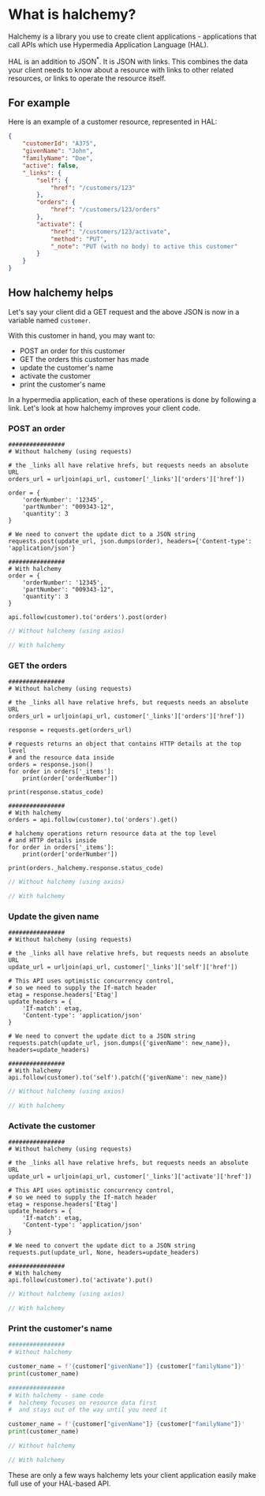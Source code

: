 # What is halchemy?

Halchemy is a library you use to create client applications - applications that call APIs which use Hypermedia Application Language (HAL).

HAL is an addition to JSON<sup>*</sup>.  It is JSON with links.  This combines the data your client needs to know about a resource with links to other related resources, or links to operate the resource itself.

## For example
Here is an example of a customer resource, represented in HAL:

```json
{
    "customerId": "A375",
    "givenName": "John",
    "familyName": "Doe",
    "active": false,
    "_links": {
        "self": {
            "href": "/customers/123"
        },
        "orders": {
            "href": "/customers/123/orders"
        },
        "activate": {
            "href": "/customers/123/activate",
            "method": "PUT",
            "_note": "PUT (with no body) to active this customer"
        }
    }
}
```

## How halchemy helps

Let's say your client did a GET request and the above JSON is now in a variable named `customer`.

With this customer in hand, you may want to:
* POST an order for this customer
* GET the orders this customer has made
* update the customer's name
* activate the customer
* print the customer's name

In a hypermedia application, each of these operations is done by following a link.  Let's look at how halchemy improves your client code.

### POST an order

<tabs>
<tab name="Python">

```python{16-24}
################
# Without halchemy (using requests)

# the _links all have relative hrefs, but requests needs an absolute URL
orders_url = urljoin(api_url, customer['_links']['orders']['href'])

order = {
    'orderNumber': '12345',
    'partNumber': "009343-12",
    'quantity': 3
}  

# We need to convert the update dict to a JSON string
requests.post(update_url, json.dumps(order), headers={'Content-type': 'application/json'}

################ 
# With halchemy
order = {
    'orderNumber': '12345',
    'partNumber': "009343-12",
    'quantity': 3
}  

api.follow(customer).to('orders').post(order)
```
</tab>
<tab name="JavaScript">

```javascript
// Without halchemy (using axios)

// With halchemy
```
</tab>
<future-languages />
</tabs>

### GET the orders

<tabs>
<tab name="Python">

```python{17-26}
################
# Without halchemy (using requests)

# the _links all have relative hrefs, but requests needs an absolute URL
orders_url = urljoin(api_url, customer['_links']['orders']['href'])

response = requests.get(orders_url)

# requests returns an object that contains HTTP details at the top level
# and the resource data inside
orders = response.json()
for order in orders['_items']:
    print(order['orderNumber'])
    
print(response.status_code)

################
# With halchemy
orders = api.follow(customer).to('orders').get()

# halchemy operations return resource data at the top level
# and HTTP details inside
for order in orders['_items']:
    print(order['orderNumber'])

print(orders._halchemy.response.status_code)

```
</tab>
<tab name="JavaScript">

```javascript
// Without halchemy (using axios)

// With halchemy
```
</tab>
<future-languages />
</tabs>

### Update the given name

<tabs>
<tab name="Python">

```python{18-20}
################
# Without halchemy (using requests)

# the _links all have relative hrefs, but requests needs an absolute URL
update_url = urljoin(api_url, customer['_links']['self']['href'])  

# This API uses optimistic concurrency control, 
# so we need to supply the If-match header
etag = response.headers['Etag']                               
update_headers = {
    'If-match': etag,
    'Content-type': 'application/json'
}

# We need to convert the update dict to a JSON string
requests.patch(update_url, json.dumps({'givenName': new_name}), headers=update_headers)

################
# With halchemy
api.follow(customer).to('self').patch({'givenName': new_name})
```
</tab>
<tab name="JavaScript">

```javascript
// Without halchemy (using axios)

// With halchemy
```
</tab>
<future-languages />
</tabs>

### Activate the customer

<tabs>
<tab name="Python">

```python{18-20}
################
# Without halchemy (using requests)

# the _links all have relative hrefs, but requests needs an absolute URL
update_url = urljoin(api_url, customer['_links']['activate']['href'])  

# This API uses optimistic concurrency control, 
# so we need to supply the If-match header
etag = response.headers['Etag']                               
update_headers = {
    'If-match': etag,
    'Content-type': 'application/json'
}

# We need to convert the update dict to a JSON string
requests.put(update_url, None, headers=update_headers)

################
# With halchemy
api.follow(customer).to('activate').put()
```
</tab>
<tab name="JavaScript">

```javascript
// Without halchemy (using axios)

// With halchemy
```
</tab>
<future-languages />
</tabs>

### Print the customer's name

<tabs>
<tab name="Python">

```python
################
# Without halchemy

customer_name = f'{customer["givenName"]} {customer["familyName"]}'
print(customer_name)

################
# With halchemy - same code
#  halchemy focuses on resource data first
#  and stays out of the way until you need it

customer_name = f'{customer["givenName"]} {customer["familyName"]}'
print(customer_name)

```
</tab>
<tab name="JavaScript">

```javascript
// Without halchemy

// With halchemy
```
</tab>
<future-languages />
</tabs>

These are only a few ways halchemy lets your client application easily make full use of your HAL-based API.
